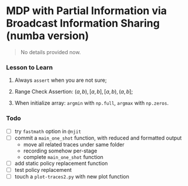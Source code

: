 # MDP with Partial Information via Broadcast Information Sharing (numba version)

> No details provided now.

### Lesson to Learn

1) Always `assert` when you are not sure;

2) Range Check Assertion: $(a,b), [a,b], [a,b), (a,b]$;

3) When initialize array: `argmin` with `np.full`, `argmax` with `np.zeros`.

### Todo

- [ ] try `fastmath` option in `@njit`
- [ ] commit a `main_one_shot` function, with reduced and formatted output
    - move all related traces under same folder
    - recording somehow per-stage
    - complete `main_one_shot` function
- [ ] add static policy replacement function
- [ ] test policy replacement
- [ ] touch a `plot-traces2.py` with new plot function